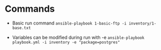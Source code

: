 # Commands

- Basic run command
```ansible-playbook 1-basic-ftp -i inventory/1-base.txt``` 

- Variables can be modified during run with -e
```ansible-playbook playbook.yml -i inventory -e "package=postgres"``` 

